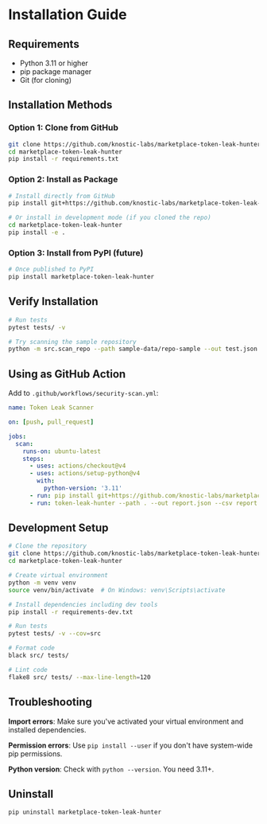 # Installation Guide

## Requirements

- Python 3.11 or higher
- pip package manager
- Git (for cloning)

## Installation Methods

### Option 1: Clone from GitHub

```bash
git clone https://github.com/knostic-labs/marketplace-token-leak-hunter.git
cd marketplace-token-leak-hunter
pip install -r requirements.txt
```

### Option 2: Install as Package

```bash
# Install directly from GitHub
pip install git+https://github.com/knostic-labs/marketplace-token-leak-hunter.git

# Or install in development mode (if you cloned the repo)
cd marketplace-token-leak-hunter
pip install -e .
```

### Option 3: Install from PyPI (future)

```bash
# Once published to PyPI
pip install marketplace-token-leak-hunter
```

## Verify Installation

```bash
# Run tests
pytest tests/ -v

# Try scanning the sample repository
python -m src.scan_repo --path sample-data/repo-sample --out test.json --csv test.csv
```

## Using as GitHub Action

Add to `.github/workflows/security-scan.yml`:

```yaml
name: Token Leak Scanner

on: [push, pull_request]

jobs:
  scan:
    runs-on: ubuntu-latest
    steps:
      - uses: actions/checkout@v4
      - uses: actions/setup-python@v4
        with:
          python-version: '3.11'
      - run: pip install git+https://github.com/knostic-labs/marketplace-token-leak-hunter.git
      - run: token-leak-hunter --path . --out report.json --csv report.csv
```

## Development Setup

```bash
# Clone the repository
git clone https://github.com/knostic-labs/marketplace-token-leak-hunter.git
cd marketplace-token-leak-hunter

# Create virtual environment
python -m venv venv
source venv/bin/activate  # On Windows: venv\Scripts\activate

# Install dependencies including dev tools
pip install -r requirements-dev.txt

# Run tests
pytest tests/ -v --cov=src

# Format code
black src/ tests/

# Lint code
flake8 src/ tests/ --max-line-length=120
```

## Troubleshooting

**Import errors**: Make sure you've activated your virtual environment and installed dependencies.

**Permission errors**: Use `pip install --user` if you don't have system-wide pip permissions.

**Python version**: Check with `python --version`. You need 3.11+.

## Uninstall

```bash
pip uninstall marketplace-token-leak-hunter
```
